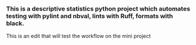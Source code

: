 ### This is a descriptive statistics python project which automates testing with pylint and nbval, lints with Ruff, formats with black.

This is an edit that will test the workflow on the mini project